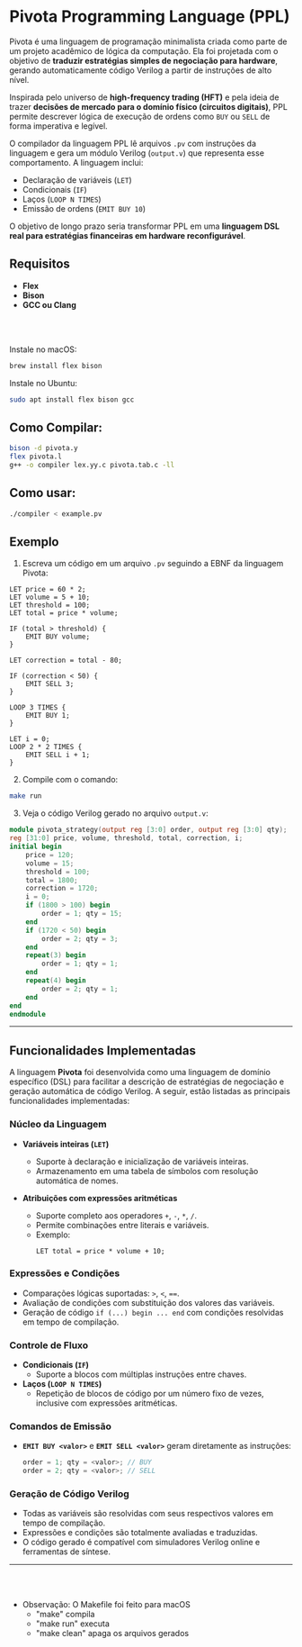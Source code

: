# Pivota Programming Language (PPL)

Pivota é uma linguagem de programação minimalista criada como parte de um projeto acadêmico de lógica da computação. Ela foi projetada com o objetivo de **traduzir estratégias simples de negociação para hardware**, gerando automaticamente código Verilog a partir de instruções de alto nível.

Inspirada pelo universo de **high-frequency trading (HFT)** e pela ideia de trazer **decisões de mercado para o domínio físico (circuitos digitais)**, PPL permite descrever lógica de execução de ordens como `BUY` ou `SELL` de forma imperativa e legível.

O compilador da linguagem PPL lê arquivos `.pv` com instruções da linguagem e gera um módulo Verilog (`output.v`) que representa esse comportamento. A linguagem inclui:

- Declaração de variáveis (`LET`)
- Condicionais (`IF`)
- Laços (`LOOP N TIMES`)
- Emissão de ordens (`EMIT BUY 10`)

O objetivo de longo prazo seria transformar PPL em uma **linguagem DSL real para estratégias financeiras em hardware reconfigurável**.

## Requisitos

- **Flex**
- **Bison**
- **GCC ou Clang**
<br>
<br>

Instale no macOS:

```bash
brew install flex bison
```

Instale no Ubuntu:
```bash
sudo apt install flex bison gcc
```

## Como Compilar:
```bash
bison -d pivota.y
flex pivota.l
g++ -o compiler lex.yy.c pivota.tab.c -ll
```

## Como usar:
```bash
./compiler < example.pv
```

## Exemplo

1. Escreva um código em um arquivo `.pv` seguindo a EBNF da linguagem Pivota:

```pivota
LET price = 60 * 2;
LET volume = 5 + 10;
LET threshold = 100;
LET total = price * volume;

IF (total > threshold) {
    EMIT BUY volume;
}

LET correction = total - 80;

IF (correction < 50) {
    EMIT SELL 3;
}

LOOP 3 TIMES {
    EMIT BUY 1;
}

LET i = 0;
LOOP 2 * 2 TIMES {
    EMIT SELL i + 1;
}
```

2. Compile com o comando:
```bash
make run
```

3. Veja o código Verilog gerado no arquivo `output.v`:

```verilog
module pivota_strategy(output reg [3:0] order, output reg [3:0] qty);
reg [31:0] price, volume, threshold, total, correction, i;
initial begin
    price = 120;
    volume = 15;
    threshold = 100;
    total = 1800;
    correction = 1720;
    i = 0;
    if (1800 > 100) begin
        order = 1; qty = 15;
    end
    if (1720 < 50) begin
        order = 2; qty = 3;
    end
    repeat(3) begin
        order = 1; qty = 1;
    end
    repeat(4) begin
        order = 2; qty = 1;
    end
end
endmodule
```

---

## Funcionalidades Implementadas

A linguagem **Pivota** foi desenvolvida como uma linguagem de domínio específico (DSL) para facilitar a descrição de estratégias de negociação e geração automática de código Verilog. A seguir, estão listadas as principais funcionalidades implementadas:

### Núcleo da Linguagem

- **Variáveis inteiras (`LET`)**
  - Suporte à declaração e inicialização de variáveis inteiras.
  - Armazenamento em uma tabela de símbolos com resolução automática de nomes.

- **Atribuições com expressões aritméticas**
  - Suporte completo aos operadores `+`, `-`, `*`, `/`.
  - Permite combinações entre literais e variáveis.
  - Exemplo:  
    ```pivota
    LET total = price * volume + 10;
    ```

### Expressões e Condições

- Comparações lógicas suportadas: `>`, `<`, `==`.
- Avaliação de condições com substituição dos valores das variáveis.
- Geração de código `if (...) begin ... end` com condições resolvidas em tempo de compilação.

### Controle de Fluxo

- **Condicionais (`IF`)**
  - Suporte a blocos com múltiplas instruções entre chaves.
- **Laços (`LOOP N TIMES`)**
  - Repetição de blocos de código por um número fixo de vezes, inclusive com expressões aritméticas.

### Comandos de Emissão

- **`EMIT BUY <valor>`** e **`EMIT SELL <valor>`** geram diretamente as instruções:
  ```verilog
  order = 1; qty = <valor>; // BUY
  order = 2; qty = <valor>; // SELL
  ```

### Geração de Código Verilog

- Todas as variáveis são resolvidas com seus respectivos valores em tempo de compilação.
- Expressões e condições são totalmente avaliadas e traduzidas.
- O código gerado é compatível com simuladores Verilog online e ferramentas de síntese.
---
<br>
<br>

- Observação: O Makefile foi feito para macOS
    - "make" compila
    - "make run" executa
    - "make clean" apaga os arquivos gerados